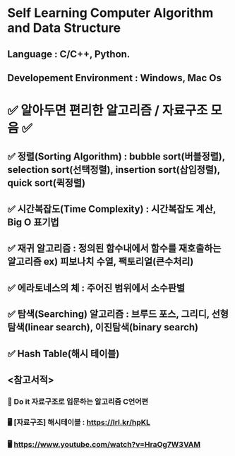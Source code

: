 # Self Learning Computer Algorithm and Data Structure
## Language : C/C++, Python.
## Developement Environment : Windows, Mac Os
# ✅ 알아두면 편리한 알고리즘 / 자료구조 모음 ✅
## ✅ 정렬(Sorting Algorithm) : bubble sort(버블정렬), selection sort(선택정렬), insertion sort(삽입정렬), quick sort(퀵정렬)
## ✅ 시간복잡도(Time Complexity) : 시간복잡도 계산, Big O 표기법
## ✅ 재귀 알고리즘 : 정의된 함수내에서 함수를 재호출하는 알고리즘 ex) 피보나치 수열, 팩토리얼(큰수처리)
## ✅ 에라토네스의 체 : 주어진 범위에서 소수판별
## ✅ 탐색(Searching) 알고리즘 : 브루드 포스, 그리디, 선형탐색(linear search), 이진탐색(binary search)
## ✅ Hash Table(해시 테이블) 

## <참고서적>
### 📖 Do it 자료구조로 입문하는 알고리즘 C언어편
### 🖥️ [자료구조] 해시테이블 : https://lrl.kr/hpKL
### 🖥️ https://www.youtube.com/watch?v=HraOg7W3VAM
